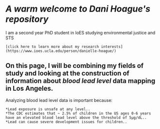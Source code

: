 # _A warm welcome to Dani Hoague's repository_
I am a second year PhD student in IoES studying environmental justice and STS

	[click here to learn more about my research interests] (https://www.ioes.ucla.edu/person/danielle-hoague/)
  
## On this page, I will be combining my fields of study and looking at the construction of information about ***blood lead level*** data mapping in Los Angeles.

Analyzing blood lead level data is important because:

	*Lead exposure is unsafe at any level..
	*The CDC estimates that ~ 2.5% of children in the US ages 0-6 years have an elevated blood lead level above the threshold of 5µg/dL..
	*Lead can cause severe development issues for children..
